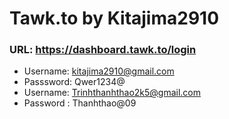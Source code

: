 # Tawk.to by Kitajima2910

### URL: https://dashboard.tawk.to/login
- Username: kitajima2910@gmail.com
- Passsword: Qwer1234@
- Username: Trinhthanhthao2k5@gmail.com
- Password : Thanhthao@09